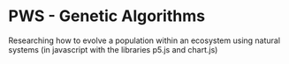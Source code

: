 # PWS - Genetic Algorithms
Researching how to evolve a population within an ecosystem using natural systems (in javascript with the libraries p5.js and chart.js)
